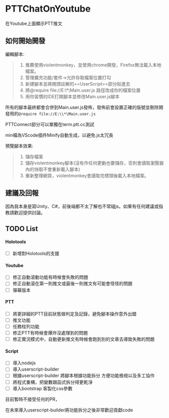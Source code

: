 # PTTChatOnYoutube
在Youtube上面顯示PTT推文

## 如何開始開發

編輯腳本:
>1. 推薦使用violentmonkey，並使用chrome開發，Firefox無法載入本地檔案。
>2. 管理擴充功能/套件->允許存取檔案位置打勾
>3. 新建腳本並將開頭註解的\=\=UserScript\=\=部分貼進去
>4. 將@require file://E:\\*\Main.user.js 路徑改成你的檔案位置
>5. 用你習慣的IDE打開腳本並修改Main.user.js腳本

所有的腳本最終都會合併到Main.user.js發佈，發佈前會設置正確的版號並刪除開發用的```@require file://E:\\*\Main.user.js```

PTTConnect部分可以單獨在term.ptt.cc測試

min檔為VScode插件Minify自動生成，以避免.js太冗長

預覽腳本效果:
>1. 儲存檔案
>2. 儲存violentmonkey腳本(沒有作任何更動也要儲存，否則會讀取瀏覽器內的快取不會重新載入腳本)
>3. 重新整理網頁，violentmonkey會讀取完標頭後載入本地檔案。

## 建議及回報

因為我本身是寫Unity、C#，前後端都不太了解也不常碰js。如果有任何建議或指教請歡迎提供討論。

## TODO List
#### Holotools
- [ ] 新增對Holotools的支援

#### Youtube
- [ ] 修正自動滾動功能有時候會失敗的問題
- [ ] 修正自動滾在第一則推文或最後一則推文有可能會怪怪的問題
- [ ] 彈幕版本

#### PTT
- [ ] 將更詳細的PTT目前狀態做判定及記錄，避免腳本操作意外出錯
- [ ] 推文功能
- [ ] 任務柱列功能
- [ ] 修正PTT有時候會爆炸沒處理到的問題
- [ ] 修正實況模式中，自動更新推文有時候會跑到別的文章去導致失敗的問題

#### Script
- [ ] 導入nodejs 
- [ ] 導入userscript-builder 
- [ ] 根據userscript-builder 將腳本根據功能拆分 方便功能檢視以及多工協作
- [ ] 將程式重構，把變數跟函式拆分得更乾淨
- [ ] 導入bootstrap 客製化css參數

目前暫時不接受任何的PR，

在未來導入userscript-builder將功能拆分之後非常歡迎貢獻code